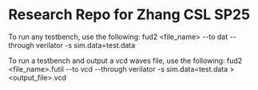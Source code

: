 # Research Repo for Zhang CSL SP25

To run any testbench, use the following: fud2 <file_name> --to dat --through verilator -s sim.data=test.data

To run a testbench and output a vcd waves file, use the following: fud2 <file_name>.futil --to vcd --through verilator -s sim.data=test.data > <output_file>.vcd